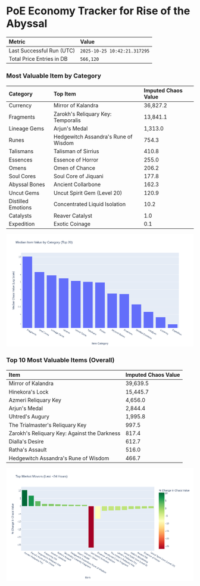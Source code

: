 # PoE Economy Tracker for Rise of the Abyssal

<!-- START_MAINTENANCE -->
| Metric | Value |
|:---|:---|
| Last Successful Run (UTC) | `2025-10-25 10:42:21.317295` |
| Total Price Entries in DB | `566,120` |

<!-- END_MAINTENANCE -->

<!-- START_DATAFRAME_DEBUG -->
<!-- END_DATAFRAME_DEBUG -->

<!-- START_CATEGORY_ANALYSIS -->
### Most Valuable Item by Category
| Category | Top Item | Imputed Chaos Value |
| :--- | :--- | :--- |
| Currency | Mirror of Kalandra | 36,827.2 |
| Fragments | Zarokh's Reliquary Key: Temporalis | 13,841.1 |
| Lineage Gems | Arjun's Medal | 1,313.0 |
| Runes | Hedgewitch Assandra's Rune of Wisdom | 754.3 |
| Talismans | Talisman of Sirrius | 410.8 |
| Essences | Essence of Horror | 255.0 |
| Omens | Omen of Chance | 206.2 |
| Soul Cores | Soul Core of Jiquani | 177.8 |
| Abyssal Bones | Ancient Collarbone | 162.3 |
| Uncut Gems | Uncut Spirit Gem (Level 20) | 120.9 |
| Distilled Emotions | Concentrated Liquid Isolation | 10.2 |
| Catalysts | Reaver Catalyst | 1.0 |
| Expedition | Exotic Coinage | 0.1 |


![Category Analysis Chart](charts/category_analysis.png)
<!-- END_ANALYSIS -->

<!-- START_ANALYSIS -->
### Top 10 Most Valuable Items (Overall)
| Item | Imputed Chaos Value |
| :--- | :--- |
| Mirror of Kalandra | 39,639.5 |
| Hinekora's Lock | 15,445.7 |
| Azmeri Reliquary Key | 4,656.0 |
| Arjun's Medal | 2,844.4 |
| Uhtred's Augury | 1,995.8 |
| The Trialmaster's Reliquary Key | 997.5 |
| Zarokh's Reliquary Key: Against the Darkness | 817.4 |
| Dialla's Desire | 612.7 |
| Ratha's Assault | 516.0 |
| Hedgewitch Assandra's Rune of Wisdom | 466.7 |


![Market Movers Chart](charts/market_movers.png)
<!-- END_ANALYSIS -->
